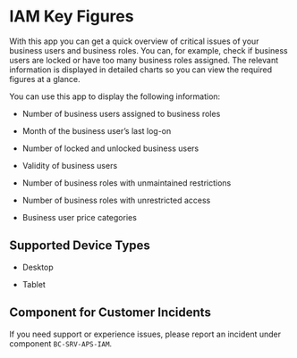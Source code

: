 <!-- loiof249696fdfb8401eb18cf3ade365b8c1 -->

# IAM Key Figures



With this app you can get a quick overview of critical issues of your business users and business roles. You can, for example, check if business users are locked or have too many business roles assigned. The relevant information is displayed in detailed charts so you can view the required figures at a glance.



You can use this app to display the following information:

-   Number of business users assigned to business roles

-   Month of the business user’s last log-on

-   Number of locked and unlocked business users

-   Validity of business users

-   Number of business roles with unmaintained restrictions
-   Number of business roles with unrestricted access
-   Business user price categories



<a name="loiof249696fdfb8401eb18cf3ade365b8c1__supported_devices"/>

## Supported Device Types

-   Desktop

-   Tablet




<a name="loiof249696fdfb8401eb18cf3ade365b8c1__customer_component"/>

## Component for Customer Incidents

If you need support or experience issues, please report an incident under component `BC-SRV-APS-IAM`.

